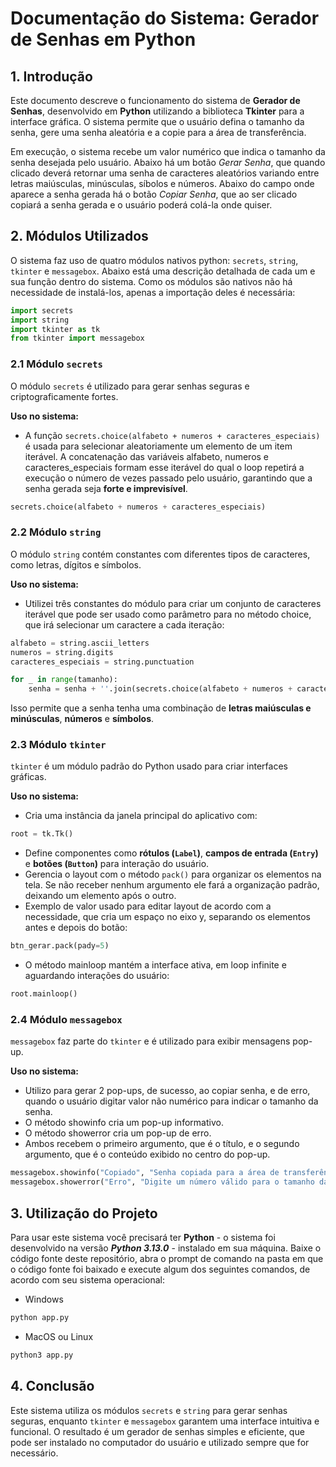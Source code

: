 # **Documentação do Sistema: Gerador de Senhas em Python**

## **1. Introdução**
Este documento descreve o funcionamento do sistema de **Gerador de Senhas**, desenvolvido em **Python** utilizando a biblioteca **Tkinter** para a interface gráfica. O sistema permite que o usuário defina o tamanho da senha, gere uma senha aleatória e a copie para a área de transferência.

Em execução, o sistema recebe um valor numérico que indica o tamanho da senha desejada pelo usuário. Abaixo há um botão *Gerar Senha*, que quando clicado deverá retornar uma senha de caracteres aleatórios variando entre letras maiúsculas, minúsculas, síbolos e números. Abaixo do campo onde aparece a senha gerada há o botão *Copiar Senha*, que ao ser clicado copiará a senha gerada e o usuário poderá colá-la onde quiser.

## **2. Módulos Utilizados**
O sistema faz uso de quatro módulos nativos python: `secrets`, `string`, `tkinter` e `messagebox`. Abaixo está uma descrição detalhada de cada um e sua função dentro do sistema. Como os módulos são nativos não há necessidade de instalá-los, apenas a importação deles é necessária:
```python
import secrets
import string
import tkinter as tk
from tkinter import messagebox
```

### **2.1 Módulo `secrets`**
O módulo `secrets` é utilizado para gerar senhas seguras e criptograficamente fortes.

**Uso no sistema:**
- A função `secrets.choice(alfabeto + numeros + caracteres_especiais)` é usada para selecionar aleatoriamente um elemento de um item iterável. A concatenação das variáveis alfabeto, numeros e caracteres_especiais formam esse iterável do qual o loop repetirá a execução o número de vezes passado pelo usuário, garantindo que a senha gerada seja **forte e imprevisível**.

```python
secrets.choice(alfabeto + numeros + caracteres_especiais)
```

### **2.2 Módulo `string`**
O módulo `string` contém constantes com diferentes tipos de caracteres, como letras, dígitos e símbolos.

**Uso no sistema:**
- Utilizei três constantes do módulo para criar um conjunto de caracteres iterável que pode ser usado como parâmetro para no método choice, que irá selecionar um caractere a cada iteração:

```python
alfabeto = string.ascii_letters
numeros = string.digits
caracteres_especiais = string.punctuation

for _ in range(tamanho):
    senha = senha + ''.join(secrets.choice(alfabeto + numeros + caracteres_especiais))
```

Isso permite que a senha tenha uma combinação de **letras maiúsculas e minúsculas**, **números** e **símbolos**.

### **2.3 Módulo `tkinter`**
`tkinter` é um módulo padrão do Python usado para criar interfaces gráficas.

**Uso no sistema:**
- Cria uma instância da janela principal do aplicativo com:

```python
root = tk.Tk()
```

- Define componentes como **rótulos (`Label`)**, **campos de entrada (`Entry`)** e **botões (`Button`)** para interação do usuário.
- Gerencia o layout com o método `pack()` para organizar os elementos na tela. Se não receber nenhum argumento ele fará a organização padrão, deixando um elemento após o outro.
- Exemplo de valor usado para editar layout de acordo com a necessidade, que cria um espaço no eixo y, separando os elementos antes e depois do botão:

```python
btn_gerar.pack(pady=5)
```

- O método mainloop mantém a interface ativa, em loop infinite e aguardando interações do usuário:

```python
root.mainloop()
```

### **2.4 Módulo `messagebox`**
`messagebox` faz parte do `tkinter` e é utilizado para exibir mensagens pop-up.

**Uso no sistema:**

- Utilizo para gerar 2 pop-ups, de sucesso, ao copiar senha, e de erro, quando o usuário digitar valor não numérico para indicar o tamanho da senha. 
- O método showinfo cria um pop-up informativo.
- O método showerror cria um pop-up de erro.
- Ambos recebem o primeiro argumento, que é o título, e o segundo argumento, que é o conteúdo exibido no centro do pop-up.

```python
messagebox.showinfo("Copiado", "Senha copiada para a área de transferência!")
messagebox.showerror("Erro", "Digite um número válido para o tamanho da senha.")
```

## **3. Utilização do Projeto**
Para usar este sistema você precisará ter **Python** - o sistema foi desenvolvido na versão ***Python 3.13.0***  - instalado em sua máquina. Baixe o código fonte deste repositório, abra o prompt de comando na pasta em que o código fonte foi baixado e execute algum dos seguintes comandos, de acordo com seu sistema operacional:

- Windows
```sh
python app.py
```
- MacOS ou Linux
```sh
python3 app.py
```

## **4. Conclusão**
Este sistema utiliza os módulos `secrets` e `string` para gerar senhas seguras, enquanto `tkinter` e `messagebox` garantem uma interface intuitiva e funcional. O resultado é um gerador de senhas simples e eficiente, que pode ser instalado no computador do usuário e utilizado sempre que for necessário.

